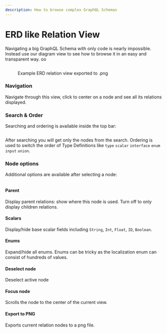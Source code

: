```yaml
---
description: How to browse complex GraphQL Schemas
---
```


# ERD like Relation View

Navigating a big GraphQL Schema with only code is nearly impossible. Instead use our diagram view to see how to browse it in an easy and transparent way.
oo
<figure><img src="../../.gitbook/assets/relation_view(18).png" alt=""><figcaption><p>Example ERD relation view exported to .png</p></figcaption></figure>

### Navigation

Navigate through this view, click to center on a node and see all its relations displayed.

### Search & Order

Searching and ordering is available inside the top bar:

<figure><img src="../../.gitbook/assets/image (2) (2).png" alt=""><figcaption></figcaption></figure>

After searching you will get only the nodes from the search. Ordering is used to switch the order of Type Definitions like `type` `scalar` `interface` `enum` `input` `union`.

### Node options

Additional options are available after selecting a node:

<figure><img src="../../.gitbook/assets/image (2).png" alt=""><figcaption></figcaption></figure>

#### Parent

Display parent relations: show where this node is used. Turn off to only display children relations.

#### Scalars

Display/hide base scalar fields including `String`, `Int`, `Float`, `ID`, `Boolean`.

#### Enums

Expand/hide all enums. Enums can be tricky as the localization enum can consist of hundreds of values.

#### Deselect node

Deselect active node

#### Focus node&#x20;

Scrolls the node to the center of the current view.

#### Export to PNG

Exports current relation nodes to a png file.
